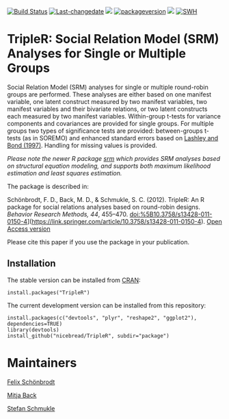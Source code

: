 <!-- README.md is generated from README.Rmd. Please edit that file 
library(badger)
rmarkdown::render("README.rmd")
-->

[![Build
Status](https://travis-ci.org/nicebread/TripleR.svg)](https://travis-ci.org/nicebread/TripleR)
[![Last-changedate](https://img.shields.io/badge/last%20change-2022--04--25-yellowgreen.svg)](/commits/master)
[![](https://www.r-pkg.org/badges/version/TripleR?color=orange)](https://cran.r-project.org/package=TripleR)
[![packageversion](https://img.shields.io/badge/Package%20version-1.5.4-orange.svg?style=flat-square)](commits/master)
![](http://cranlogs.r-pkg.org/badges/TripleR)
[![SWH](https://archive.softwareheritage.org/badge/swh:1:dir:e90f8d849adb0ba98566e7670dd953f90125e259/)](https://archive.softwareheritage.org/swh:1:dir:e90f8d849adb0ba98566e7670dd953f90125e259;origin=https://github.com/nicebread/TripleR;visit=swh:1:snp:5252dbbb315b873bf5f438914c6802a736934196;anchor=swh:1:rev:7e506c6d81dac91f239af4c8db8dea5dfd1ebd1f)

# TripleR: Social Relation Model (SRM) Analyses for Single or Multiple Groups

Social Relation Model (SRM) analyses for single or multiple round-robin
groups are performed. These analyses are either based on one manifest
variable, one latent construct measured by two manifest variables, two
manifest variables and their bivariate relations, or two latent
constructs each measured by two manifest variables. Within-group t-tests
for variance components and covariances are provided for single groups.
For multiple groups two types of significance tests are provided:
between-groups t-tests (as in SOREMO) and enhanced standard errors based
on [Lashley and Bond
(1997)](https://psycnet.apa.org/doiLanding?doi=10.1037%2F1082-989X.2.3.278).
Handling for missing values is provided.

*Please note the newer R package
[srm](https://CRAN.R-project.org/package=srm) which provides SRM
analyses based on structural equation modeling, and supports both
maximum likelihood estimation and least squares estimation.*

The package is described in:

Schönbrodt, F. D., Back, M. D., & Schmukle, S. C. (2012). TripleR: An R
package for social relations analyses based on round-robin designs.
*Behavior Research Methods, 44*, 455–470.
<doi:%5B10.3758/s13428-011-0150-4>\](<https://link.springer.com/article/10.3758/s13428-011-0150-4>).
[Open Access version](https://osf.io/xx267/)

Please cite this paper if you use the package in your publication.

## Installation

The stable version can be installed from
[CRAN](http://cran.r-project.org/web/packages/TripleR/index.html):

    install.packages("TripleR")

The current development version can be installed from this repository:

    install.packages(c("devtools", "plyr", "reshape2", "ggplot2"), dependencies=TRUE)
    library(devtools)
    install_github("nicebread/TripleR", subdir="package")   

# Maintainers

[Felix Schönbrodt](https://www.nicebread.de/)

[Mitja
Back](https://www.uni-muenster.de/PsyIFP/AEBack/members/mitja-back.html)

[Stefan
Schmukle](https://www.lw.uni-leipzig.de/wilhelm-wundt-institut-fuer-psychologie/arbeitsgruppen/persoenlichkeitspsychologie-und-psychologische-diagnostik/team/prof-dr-stefan-schmukle)
